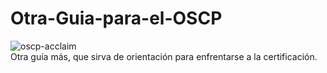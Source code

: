# Otra-Guia-para-el-OSCP
![oscp-acclaim](https://user-images.githubusercontent.com/11576992/145383339-db3c8d28-8e79-44e1-8880-5bcb0ead75b4.png)<br>
Otra guía más, que sirva de orientación para enfrentarse a la certificación.

